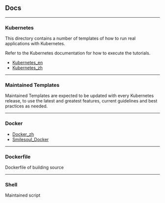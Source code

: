 ## Docs

--- 
### Kubernetes

This directory contains a number of templates of how to run real applications with Kubernetes.


Refer to the Kubernetes documentation for how to execute the tutorials.

 * [Kubernetes_en](https://kubernetes.io/docs/tutorials/)
 * [Kubernetes_zh](https://www.kubernetes.org.cn/doc-11)

---

### Maintained Templates
Maintained Templates are expected to be updated with every Kubernetes release, to use the latest and greatest features, current guidelines and best practices as needed.

---
### Docker

* [Docker_zh](https://yeasy.gitbooks.io/docker_practice/content/introduction/what.html)
* [Smilesoul_Docker](https://hub.docker.com/u/smilesoul/)

---
### Dockerfile

Dockerfile of building source


---
### Shell
Maintained script